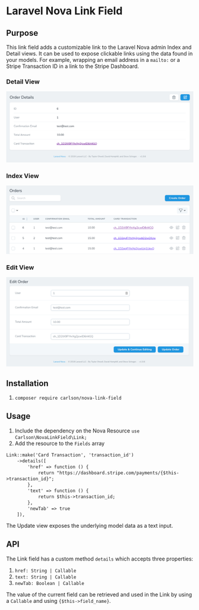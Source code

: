 # Laravel Nova Link Field

## Purpose

This link field adds a customizable link to the Laravel Nova admin Index and Detail views. It can be used to expose clickable links using the data found in your models. For example, wrapping an email address in a `mailto:` or a Stripe Transaction ID in a link to the Stripe Dashboard.

### Detail View
![](github/detail.png?raw=true)

### Index View
![](github/index.png?raw=true)

### Edit View
![](github/edit.png?raw=true)

## Installation

1. `composer require carlson/nova-link-field`

## Usage

1. Include the dependency on the Nova Resource `use Carlson\NovaLinkField\Link;`
2. Add the resource to the `Fields` array
```
Link::make('Card Transaction', 'transaction_id')
    ->details([
        'href' => function () {
            return "https://dashboard.stripe.com/payments/{$this->transaction_id}";
        },
        'text' => function () {
            return $this->transaction_id;
        },
        'newTab' => true
    ]),
```

The Update view exposes the underlying model data as a text input.

## API

The Link field has a custom method `details` which accepts three properties:

1. `href: String | Callable`
2. `text: String | Callable`
3. `newTab: Boolean | Callable`

The value of the current field can be retrieved and used in the Link by using a `Callable` and using `{$this->field_name}`.
